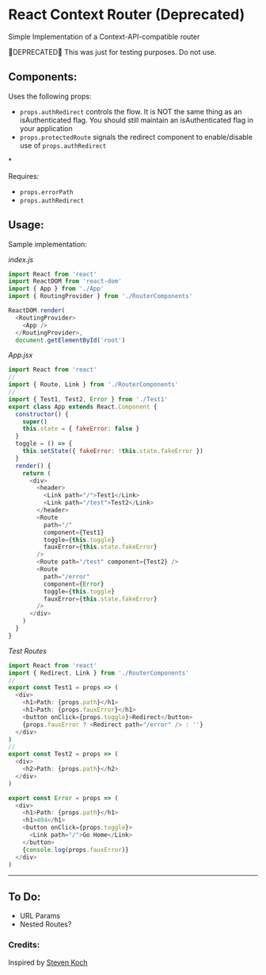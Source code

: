 # React Context Router (Deprecated)

Simple Implementation of a Context-API-compatible router

🚧DEPRECATED🚧 This was just for testing purposes. Do not use.

## Components:

*<Redirect />*

Uses the following props:

- `props.authRedirect` controls the flow. It is NOT the same thing as an isAuthenticated flag. You should still maintain an isAuthenticated flag in your application
- `props.protectedRoute` signals the redirect component to enable/disable use of `props.authRedirect`

*<ProtectedRoute/>

Requires:

- `props.errorPath`
- `props.authRedirect`

## Usage:

Sample implementation:

_index.js_

```javascript
import React from 'react'
import ReactDOM from 'react-dom'
import { App } from './App'
import { RoutingProvider } from './RouterComponents'

ReactDOM.render(
  <RoutingProvider>
    <App />
  </RoutingProvider>,
  document.getElementById('root')
```

_App.jsx_

```javascript
import React from 'react'
//
import { Route, Link } from './RouterComponents'
//
import { Test1, Test2, Error } from './Test1'
export class App extends React.Component {
  constructor() {
    super()
    this.state = { fakeError: false }
  }
  toggle = () => {
    this.setState({ fakeError: !this.state.fakeError })
  }
  render() {
    return (
      <div>
        <header>
          <Link path="/">Test1</Link>
          <Link path="/test">Test2</Link>
        </header>
        <Route
          path="/"
          component={Test1}
          toggle={this.toggle}
          fauxError={this.state.fakeError}
        />
        <Route path="/test" component={Test2} />
        <Route
          path="/error"
          component={Error}
          toggle={this.toggle}
          fauxError={this.state.fakeError}
        />
      </div>
    )
  }
}
```

_Test Routes_

```javascript
import React from 'react'
import { Redirect, Link } from './RouterComponents'
//
export const Test1 = props => (
  <div>
    <h1>Path: {props.path}</h1>
    <h1>Path: {props.fauxError}</h1>
    <button onClick={props.toggle}>Redirect</button>
    {props.fauxError ? <Redirect path="/error" /> : ''}
  </div>
)
//
export const Test2 = props => (
  <div>
    <h2>Path: {props.path}</h2>
  </div>
)

export const Error = props => (
  <div>
    <h1>Path: {props.path}</h1>
    <h1>404</h1>
    <button onClick={props.toggle}>
      <Link path="/">Go Home</Link>
    </button>
    {console.log(props.fauxError)}
  </div>
)
```

---

## To Do:

* URL Params
* Nested Routes?


### Credits:

Inspired by [Steven Koch](https://medium.com/@stevenkoch/how-to-build-your-own-react-router-with-new-react-context-api-1647406b9b93)
